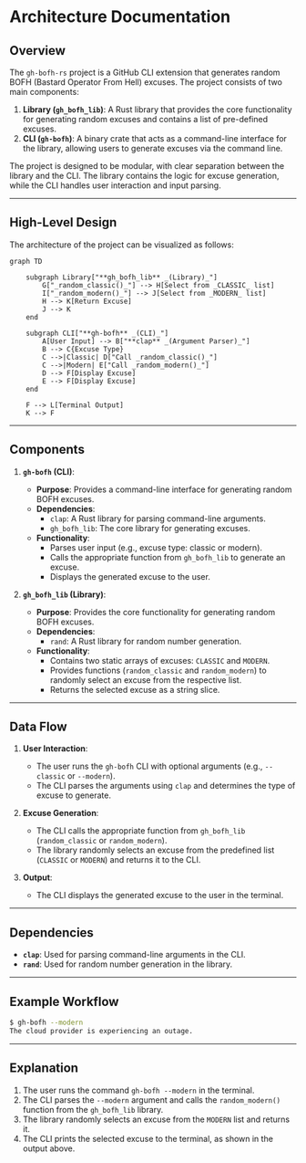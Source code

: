 <!--
SPDX-FileCopyrightText: 2023 - 2025 Ali Sajid Imami

SPDX-License-Identifier: Apache-2.0
SPDX-License-Identifier: MIT
-->

# **Architecture Documentation**

## **Overview**

The `gh-bofh-rs` project is a GitHub CLI extension that generates random BOFH (Bastard Operator From Hell) excuses. The project consists of two main components:

1. **Library (`gh_bofh_lib`)**: A Rust library that provides the core functionality for generating random excuses and contains a list of pre-defined excuses.
2. **CLI (`gh-bofh`)**: A binary crate that acts as a command-line interface for the library, allowing users to generate excuses via the command line.

The project is designed to be modular, with clear separation between the library and the CLI. The library contains the logic for excuse generation, while the CLI handles user interaction and input parsing.

---

## **High-Level Design**

The architecture of the project can be visualized as follows:

```mermaid
graph TD

    subgraph Library["**gh_bofh_lib** _(Library)_"]
        G["_random_classic()_"] --> H[Select from _CLASSIC_ list]
        I["_random_modern()_"] --> J[Select from _MODERN_ list]
        H --> K[Return Excuse]
        J --> K
    end

    subgraph CLI["**gh-bofh** _(CLI)_"]
        A[User Input] --> B["**clap** _(Argument Parser)_"]
        B --> C{Excuse Type}
        C -->|Classic| D["Call _random_classic()_"]
        C -->|Modern| E["Call _random_modern()_"]
        D --> F[Display Excuse]
        E --> F[Display Excuse]
    end

    F --> L[Terminal Output]
    K --> F
```

---

## **Components**

1. **`gh-bofh` (CLI)**:
   - **Purpose**: Provides a command-line interface for generating random BOFH excuses.
   - **Dependencies**:
     - `clap`: A Rust library for parsing command-line arguments.
     - `gh_bofh_lib`: The core library for generating excuses.
   - **Functionality**:
     - Parses user input (e.g., excuse type: classic or modern).
     - Calls the appropriate function from `gh_bofh_lib` to generate an excuse.
     - Displays the generated excuse to the user.

2. **`gh_bofh_lib` (Library)**:
   - **Purpose**: Provides the core functionality for generating random BOFH excuses.
   - **Dependencies**:
     - `rand`: A Rust library for random number generation.
   - **Functionality**:
     - Contains two static arrays of excuses: `CLASSIC` and `MODERN`.
     - Provides functions (`random_classic` and `random_modern`) to randomly select an excuse from the respective list.
     - Returns the selected excuse as a string slice.

---

## **Data Flow**

1. **User Interaction**:
   - The user runs the `gh-bofh` CLI with optional arguments (e.g., `--classic` or `--modern`).
   - The CLI parses the arguments using `clap` and determines the type of excuse to generate.

2. **Excuse Generation**:
   - The CLI calls the appropriate function from `gh_bofh_lib` (`random_classic` or `random_modern`).
   - The library randomly selects an excuse from the predefined list (`CLASSIC` or `MODERN`) and returns it to the CLI.

3. **Output**:
   - The CLI displays the generated excuse to the user in the terminal.

---

## **Dependencies**

- **`clap`**: Used for parsing command-line arguments in the CLI.
- **`rand`**: Used for random number generation in the library.

---

## **Example Workflow**

```bash
$ gh-bofh --modern
The cloud provider is experiencing an outage.
```

---

## **Explanation**

1. The user runs the command `gh-bofh --modern` in the terminal.
2. The CLI parses the `--modern` argument and calls the `random_modern()` function from the `gh_bofh_lib` library.
3. The library randomly selects an excuse from the `MODERN` list and returns it.
4. The CLI prints the selected excuse to the terminal, as shown in the output above.
